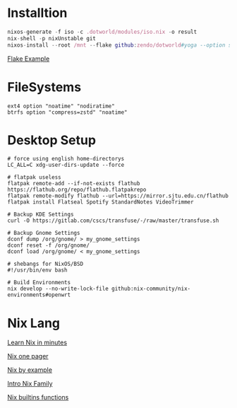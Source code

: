 # Installtion

``` nix
nixos-generate -f iso -c .dotworld/modules/iso.nix -o result
nix-shell -p nixUnstable git
nixos-install --root /mnt --flake github:zendo/dotworld#yoga --option substituters "https://mirror.sjtu.edu.cn/nix-channels/store https://cache.nixos.org"
```

[Flake Example](https://github.com/arnarg/config)

# FileSystems

``` shell
ext4 option "noatime" "nodiratime"
btrfs option "compress=zstd" "noatime"
```

# Desktop Setup

``` shell
# force using english home-directorys
LC_ALL=C xdg-user-dirs-update --force

# flatpak useless
flatpak remote-add --if-not-exists flathub https://flathub.org/repo/flathub.flatpakrepo
flatpak remote-modify flathub --url=https://mirror.sjtu.edu.cn/flathub
flatpak install Flatseal Spotify StandardNotes VideoTrimmer

# Backup KDE Settings
curl -O https://gitlab.com/cscs/transfuse/-/raw/master/transfuse.sh

# Backup Gnome Settings
dconf dump /org/gnome/ > my_gnome_settings
dconf reset -f /org/gnome/
dconf load /org/gnome/ < my_gnome_settings

# shebangs for NixOS/BSD
#!/usr/bin/env bash

# Build Environments
nix develop --no-write-lock-file github:nix-community/nix-environments#openwrt
```

# Nix Lang

[Learn Nix in minutes](https://learnxinyminutes.com/docs/nix/)

[Nix one pager](https://github.com/tazjin/nix-1p)

[Nix by example](https://medium.com/@MrJamesFisher/nix-by-example-a0063a1a4c55)

[Intro Nix Family](https://web.archive.org/web/20210123223258/https://ebzzry.io/en/nix/)

[Nix builtins functions](https://teu5us.github.io/nix-lib.html)
